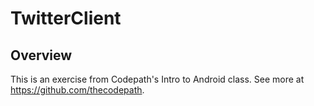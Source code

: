 # TwitterClient

## Overview

This is an exercise from Codepath's Intro to Android class.  See more at https://github.com/thecodepath.

